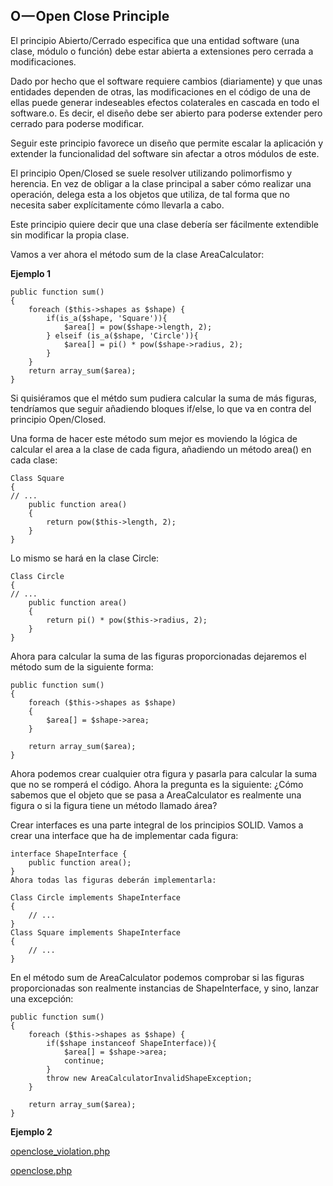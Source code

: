 O — Open Close Principle
------------------------

El principio Abierto/Cerrado especifica que una entidad software (una clase, módulo o función) debe estar abierta a 
extensiones pero cerrada a modificaciones. 

Dado por hecho que el software requiere cambios (diariamente) y que unas entidades dependen de otras, 
las modificaciones en el código de una de ellas puede generar indeseables efectos colaterales en cascada en todo el 
software.o. Es decir, el diseño debe ser abierto para poderse extender pero cerrado para poderse modificar.

Seguir este principio favorece un diseño que permite escalar la aplicación y extender la funcionalidad del software sin 
afectar a otros módulos de este.

El principio Open/Closed se suele resolver utilizando polimorfismo y herencia. En vez de obligar a la clase principal a saber 
cómo realizar una operación, delega esta a los objetos que utiliza, de tal forma que no necesita saber explícitamente 
cómo llevarla a cabo.

Este principio quiere decir que una clase debería ser fácilmente extendible sin modificar la propia clase. 


Vamos a ver ahora el método sum de la clase AreaCalculator:


**Ejemplo 1**

    public function sum()
    {
        foreach ($this->shapes as $shape) {
            if(is_a($shape, 'Square')){
                $area[] = pow($shape->length, 2);
            } elseif (is_a($shape, 'Circle')){
                $area[] = pi() * pow($shape->radius, 2);
            }
        }
        return array_sum($area);
    }
Si quisiéramos que el métdo sum pudiera calcular la suma de más figuras, tendríamos que seguir añadiendo bloques 
if/else, lo que va en contra del principio Open/Closed.

Una forma de hacer este método sum mejor es moviendo la lógica de calcular el area a la clase de cada figura, 
añadiendo un método area() en cada clase:

    Class Square 
    {
    // ...
        public function area()
        {
            return pow($this->length, 2);
        }
    }
    
Lo mismo se hará en la clase Circle:

    Class Circle
    {
    // ...
        public function area()
        {
            return pi() * pow($this->radius, 2);
        }
    }

Ahora para calcular la suma de las figuras proporcionadas dejaremos el método sum de la siguiente forma:

    public function sum()
    {
        foreach ($this->shapes as $shape)
        {
            $area[] = $shape->area;
        }
    
        return array_sum($area);
    }

Ahora podemos crear cualquier otra figura y pasarla para calcular la suma que no se romperá el código. Ahora la pregunta es la siguiente: ¿Cómo sabemos que el objeto que se pasa a AreaCalculator es realmente una figura o si la figura tiene un método llamado área?

Crear interfaces es una parte integral de los principios SOLID. Vamos a crear una interface que ha de implementar cada figura:

    interface ShapeInterface {
        public function area();
    }
    Ahora todas las figuras deberán implementarla:
    
    Class Circle implements ShapeInterface
    {
        // ...
    }
    Class Square implements ShapeInterface
    {
        // ...
    }

En el método sum de AreaCalculator podemos comprobar si las figuras proporcionadas son realmente instancias de ShapeInterface, y sino, lanzar una excepción:

    public function sum()
    {
        foreach ($this->shapes as $shape) {
            if($shape instanceof ShapeInterface)){
                $area[] = $shape->area;
                continue;
            }
            throw new AreaCalculatorInvalidShapeException;
        }
    
        return array_sum($area);
    }


**Ejemplo 2**

[openclose_violation.php](openclose_violation.php)

[openclose.php](openclose.php)

